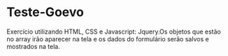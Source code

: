 # Teste-Goevo
Exercício utilizando HTML, CSS e Javascript: Jquery.Os objetos que estão no array irão aparecer na tela e os dados do formulário serão salvos e mostrados na tela.

